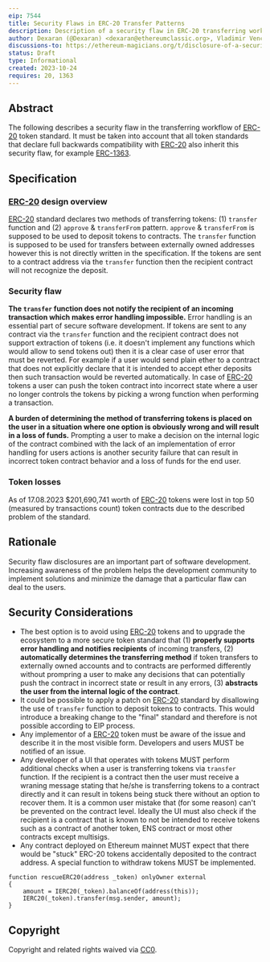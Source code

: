 ```yaml
---
eip: 7544
title: Security Flaws in ERC-20 Transfer Patterns
description: Description of a security flaw in ERC-20 transferring workflow that caused a loss of $201,690,741 as of 17.08.2023.
author: Dexaran (@Dexaran) <dexaran@ethereumclassic.org>, Vladimir Vencálek <vladimir@callisto.network>, Yuriy Kharytoshin (@yuriy77k) <yuriy@callisto.network>, Laurent Riche (@spatialiste) <tonton@callisto.network>
discussions-to: https://ethereum-magicians.org/t/disclosure-of-a-security-flaw-in-erc-20-transferring-workflow/16249
status: Draft
type: Informational
created: 2023-10-24
requires: 20, 1363
---
```


## Abstract

The following describes a security flaw in the transferring workflow of [ERC-20](./eip-20.md) token standard. It must be taken into account that all token standards that declare full backwards compatibility with [ERC-20](./eip-20.md) also inherit this security flaw, for example [ERC-1363](./eip-1363.md).

## Specification

### [ERC-20](./eip-20.md) design overview

[ERC-20](./eip-20.md) standard declares two methods of transferring tokens: (1) `transfer`  function and (2) `approve` & `transferFrom` pattern. `approve` & `transferFrom` is supposed to be used to deposit tokens to contracts. The `transfer` function is supposed to be used for transfers between externally owned addresses however this is not directly written in the specification. If the tokens are sent to a contract address via the `transfer` function then the recipient contract will not recognize the deposit.

### Security flaw

**The `transfer` function does not notify the recipient of an incoming transaction which makes error handling impossible.** Error handling is an essential part of secure software development. If tokens are sent to any contract via the `transfer` function and the recipient contract does not support extraction of tokens (i.e. it doesn't implement any functions which would allow to send tokens out) then it is a clear case of user error that must be reverted. For example if a user would send plain ether to a contract that does not explicitly declare that it is intended to accept ether deposits then such transaction would be reverted automatically. In case of [ERC-20](./eip-20.md) tokens a user can push the token contract into incorrect state where a user no longer controls the tokens by picking a wrong function when performing a transaction.

**A burden of determining the method of transferring tokens is placed on the user in a situation where one option is obviously wrong and will result in a loss of funds.** Prompting a user to make a decision on the internal logic of the contract combined with the lack of an implementation of error handling for users actions is another security failure that can result in incorrect token contract behavior and a loss of funds for the end user.

### Token losses

As of 17.08.2023 $201,690,741 worth of [ERC-20](./eip-20.md) tokens were lost in top 50 (measured by transactions count) token contracts due to the described problem of the standard.

## Rationale

Security flaw disclosures are an important part of software development. Increasing awareness of the problem helps the development community to implement solutions and minimize the damage that a particular flaw can deal to the users.

## Security Considerations

- The best option is to avoid using [ERC-20](./eip-20.md) tokens and to upgrade the ecosystem to a more secure token standard that (1) **properly supports error handling and notifies recipients** of incoming transfers, (2) **automatically determines the transferring method** if token transfers to externally owned accounts and to contracts are performed differently without prompring a user to make any decisions that can potentially push the contract in incorrect state or result in any errors, (3) **abstracts the user from the internal logic of the contract**.
- It could be possible to apply a patch on [ERC-20](./eip-20.md) standard by disallowing the use of `transfer` function to deposit tokens to contracts. This would introduce a breaking change to the "final" standard and therefore is not possible according to EIP process.
- Any implementor of a [ERC-20](./eip-20.md) token must be aware of the issue and describe it in the most visible form. Developers and users MUST be notified of an issue.
- Any developer of a UI that operates with tokens MUST perform additional checks when a user is transferring tokens via `transfer` function. If the recipient is a contract then the user must receive a wraning message stating that he/she is transferring tokens to a contract directly and it can result in tokens being stuck there without an option to recover them. It is a common user mistake that (for some reason) can't be prevented on the contract level. Ideally the UI must also check if the recipient is a contract that is known to not be intended to receive tokens such as a contract of another token, ENS contract or most other contracts except multisigs.
- Any contract deployed on Ethereum mainnet MUST expect that there would be "stuck" ERC-20 tokens accidentally deposited to the contract address. A special function to withdraw tokens MUST be implemented.

```
function rescueERC20(address _token) onlyOwner external
{
    amount = IERC20(_token).balanceOf(address(this));
    IERC20(_token).transfer(msg.sender, amount);
}
```

## Copyright

Copyright and related rights waived via [CC0](../LICENSE.md).
